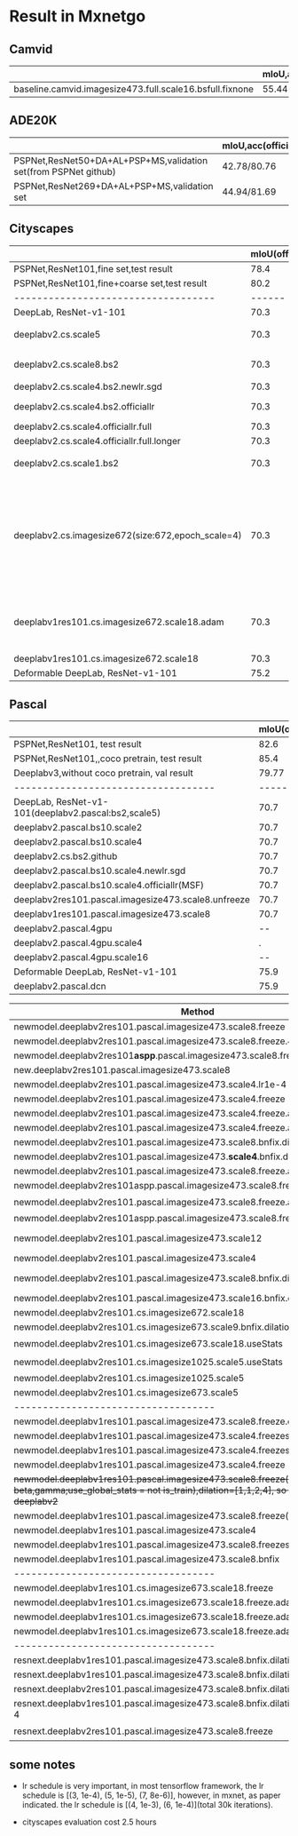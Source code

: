 # Result in Mxnetgo

## Camvid

|                                   | mIoU,acc(official) | mIoU(my)  |
|-----------------------------------|------|-------|
|baseline.camvid.imagesize473.full.scale16.bsfull.fixnone|55.44|?|


## ADE20K

|                                   | mIoU,acc(official) | mIoU(my)  |
|-----------------------------------|------|-------|
|PSPNet,ResNet50+DA+AL+PSP+MS,validation set(from PSPNet github)|42.78/80.76|?|
|PSPNet,ResNet269+DA+AL+PSP+MS,validation set|44.94/81.69|?|

## Cityscapes
|                                   | mIoU(official) | mIoU  |
|-----------------------------------|------|-------|
|PSPNet,ResNet101,fine set,test result|78.4||
|PSPNet,ResNet101,fine+coarse set,test result|80.2||
|-----------------------------------|------|-------|
| DeepLab, ResNet-v1-101            | 70.3 | -- |
| deeplabv2.cs.scale5           | 70.3 | 62.25（new code） |
| deeplabv2.cs.scale8.bs2           | 70.3 | 61.5（new code） |
| deeplabv2.cs.scale4.bs2.newlr.sgd| 70.3| 62.6|
|deeplabv2.cs.scale4.bs2.officiallr| 70.3|67.18(new code)
|deeplabv2.cs.scale4.officiallr.full|70.3| 68.95|
|deeplabv2.cs.scale4.officiallr.full.longer|70.3|**69.4**|
|deeplabv2.cs.scale1.bs2| 70.3 | 50.~（new code） |
|deeplabv2.cs.imagesize672(size:672,epoch_scale=4)|70.3|65,because epoch_scale is too small, it should be 18, however, the dataload speed is too slow in mxnetgo|
|deeplabv1res101.cs.imagesize672.scale18.adam|70.3|44.99 in epoch 6, stopped because of OOM|
|deeplabv1res101.cs.imagesize672.scale18|70.3|48.4|
| Deformable DeepLab, ResNet-v1-101 | 75.2 |-- |


## Pascal 
|                                   | mIoU(official) | mIoU|
|-----------------------------------|------|------|
PSPNet,ResNet101, test result|82.6||
PSPNet,ResNet101,,coco pretrain, test result|85.4||
|Deeplabv3,without coco pretrain, val result|79.77||
|-----------------------------------|------|------|
| DeepLab, ResNet-v1-101(deeplabv2.pascal:bs2,scale5)| 70.7 | 67.2 |
|deeplabv2.pascal.bs10.scale2 | 70.7  | 61 |
|deeplabv2.pascal.bs10.scale4| 70.7| 63.~|
|deeplabv2.cs.bs2.github| 70.7| 65|
|deeplabv2.pascal.bs10.scale4.newlr.sgd| 70.7  | 66.9(msf:67.9)|
|deeplabv2.pascal.bs10.scale4.officiallr(MSF)| 70.7 |**70.45**|
deeplabv2res101.pascal.imagesize473.scale8.unfreeze|70.7|67|
|deeplabv1res101.pascal.imagesize473.scale8|70.7|69.3|
|deeplabv2.pascal.4gpu|--|70.5|
|deeplabv2.pascal.4gpu.scale4|.|70.99|
|deeplabv2.pascal.4gpu.scale16|--|71.7|
| Deformable DeepLab, ResNet-v1-101 | 75.9 | 74.2 |
|deeplabv2.pascal.dcn| 75.9 |  **74.7**|


|                     Method      | mIoU|
|-----------------------------------|------|
|newmodel.deeplabv2res101.pascal.imagesize473.scale8.freeze|60,second time **73.3**|
|newmodel.deeplabv2res101.pascal.imagesize473.scale8.freeze.4gpu|74.3, test result:[73.86](http://host.robots.ox.ac.uk:8080/anonymous/RDXEOF.html)|
|newmodel.deeplabv2res101**aspp**.pascal.imagesize473.scale8.freeze|**73.5**|
|new.deeplabv2res101.pascal.imagesize473.scale8|59.64|
|newmodel.deeplabv2res101.pascal.imagesize473.scale4.lr1e-4|56|
|newmodel.deeplabv2res101.pascal.imagesize473.scale4.freeze|59.5|
|newmodel.deeplabv2res101.pascal.imagesize473.scale4.freeze.adam|4 in epoch1,2,3, stopped|
|newmodel.deeplabv2res101.pascal.imagesize473.scale4.freeze.adam|59.1|
newmodel.deeplabv2res101.pascal.imagesize473.scale8.bnfix.dilationfix.adam1e-4|65.25|
newmodel.deeplabv2res101.pascal.imagesize473.**scale4**.bnfix.dilationfix.adam1e-4|none|
newmodel.deeplabv2res101.pascal.imagesize473.scale8.freeze.adam|61.67|
newmodel.deeplabv2res101aspp.pascal.imagesize473.scale8.freeze.adam1e-4|epoch7:58,terminated|
newmodel.deeplabv2res101.pascal.imagesize473.scale8.freeze.adam1e-4|:question:|
newmodel.deeplabv2res101aspp.pascal.imagesize473.scale8.freeze.dcn|72|
|newmodel.deeplabv2res101.pascal.imagesize473.scale12|57.7% in epoch 7,stucked|
|newmodel.deeplabv2res101.pascal.imagesize473.scale4|60.3
|newmodel.deeplabv2res101.pascal.imagesize473.scale8.bnfix.dilationfix|epoch7:72,got stuck,second time: **73.2**|
newmodel.deeplabv2res101.pascal.imagesize473.scale16.bnfix.dilationfix.4gpu|**74.1**|
|newmodel.deeplabv2res101.cs.imagesize672.scale18|stopped, no use|
newmodel.deeplabv2res101.cs.imagesize673.scale9.bnfix.dilationfix|53.4|
newmodel.deeplabv2res101.cs.imagesize673.scale18.useStats|:question:|
newmodel.deeplabv2res101.cs.imagesize1025.scale5.useStats|:question:|
newmodel.deeplabv2res101.cs.imagesize1025.scale5|44.8|
newmodel.deeplabv2res101.cs.imagesize673.scale5|50.8,50.89|
|-----------------------------------|--
newmodel.deeplabv1res101.pascal.imagesize473.scale8.freeze.conv1024|**71.2**|
newmodel.deeplabv1res101.pascal.imagesize473.scale4.freezestage123|56.2
newmodel.deeplabv1res101.pascal.imagesize473.scale4.freezestage12|62
newmodel.deeplabv1res101.pascal.imagesize473.scale4.freeze|52.19|
~~newmodel.deeplabv1res101.pascal.imagesize473.scale8.freeze(second time)(fix beta,gamma;use_global_stats = not is_train),dilation=[1,1,2,4], so actually it's deeplabv2~~|~~**73.7** :smile:~~|
newmodel.deeplabv1res101.pascal.imagesize473.scale8.freeze(third time)|66.4|
newmodel.deeplabv1res101.pascal.imagesize473.scale4|63.9|
newmodel.deeplabv1res101.pascal.imagesize473.scale8.freezestage1|55.31|
newmodel.deeplabv1res101.pascal.imagesize473.scale8.bnfix|68.65|
|-----------------------------------|--
newmodel.deeplabv1res101.cs.imagesize673.scale18.freeze|53.26,second time: OOM|
newmodel.deeplabv1res101.cs.imagesize673.scale18.freeze.adam|epoch1:11.46,terminated|
newmodel.deeplabv1res101.cs.imagesize673.scale18.freeze.adam1e-4|epoch6:38,terminated|
newmodel.deeplabv1res101.cs.imagesize673.scale18.freeze.adam1e-2|epoch1:3.3,terminated|
|-----------------------------------|--
resnext.deeplabv1res101.pascal.imagesize473.scale8.bnfix.dilationfix|70.1|
resnext.deeplabv1res101.pascal.imagesize473.scale8.bnfix.dilationfix.freeze|**71.8**|
resnext.deeplabv2res101.pascal.imagesize473.scale8.bnfix.dilationfix.freeze|**71.68**|
resnext.deeplabv1res101.pascal.imagesize473.scale8.bnfix.dilationfix.freeze.adam1e-4|epoch6:47, terminated|
resnext.deeplabv2res101.pascal.imagesize473.scale8.freeze|:question:|

## some notes

* lr schedule is very important, in most tensorflow framework, the lr schedule is [(3, 1e-4), (5, 1e-5), (7, 8e-6)], however, in mxnet, as paper indicated. the lr schedule is [(4, 1e-3), (6, 1e-4)](total 30k iterations).

* cityscapes evaluation cost 2.5 hours


